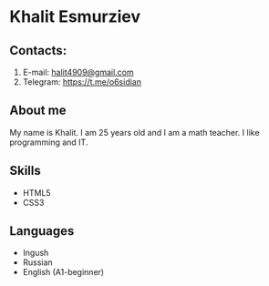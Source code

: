 # Khalit Esmurziev

## Contacts:
1. E-mail: halit4909@gmail.com
2. Telegram: https://t.me/o6sidian
## About me
My name is Khalit. I am 25 years old and I am a math teacher. I like programming and IT.
## Skills
- HTML5
- CSS3
## Languages
- Ingush
- Russian
- English (A1-beginner)
